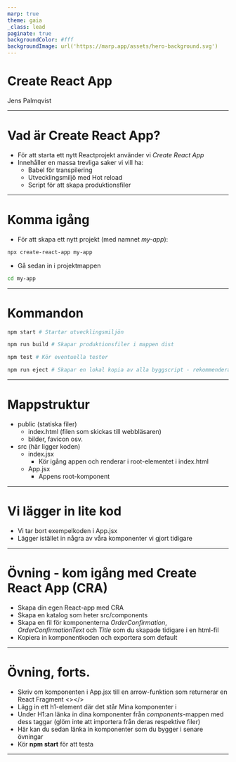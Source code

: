```yaml
---
marp: true
theme: gaia
_class: lead
paginate: true
backgroundColor: #fff
backgroundImage: url('https://marp.app/assets/hero-background.svg')
---
```


# Create React App

Jens Palmqvist

---

# Vad är Create React App?

- För att starta ett nytt Reactprojekt använder vi _Create React App_
- Innehåller en massa trevliga saker vi vill ha:
  - Babel för transpilering
  - Utvecklingsmiljö med Hot reload
  - Script för att skapa produktionsfiler

---

# Komma igång

- För att skapa ett nytt projekt (med namnet _my-app_):

```sh
npx create-react-app my-app
```

- Gå sedan in i projektmappen

```sh
cd my-app
```

---

# Kommandon

```sh
npm start # Startar utvecklingsmiljön

npm run build # Skapar produktionsfiler i mappen dist

npm test # Kör eventuella tester

npm run eject # Skapar en lokal kopia av alla byggscript - rekommenderas ej!
```

---

# Mappstruktur

- public (statiska filer)
  - index.html (filen som skickas till webbläsaren)
  - bilder, favicon osv.
- src (här ligger koden)
  - index.jsx
    - Kör igång appen och renderar i root-elementet i index.html
  - App.jsx
    - Appens root-komponent

---

# Vi lägger in lite kod

- Vi tar bort exempelkoden i App.jsx
- Lägger istället in några av våra komponenter vi gjort tidigare

---

# Övning - kom igång med Create React App (CRA)

- Skapa din egen React-app med CRA
- Skapa en katalog som heter src/components
- Skapa en fil för komponenterna _OrderConfirmation_, _OrderConfirmationText_ och _Title_ som du skapade tidigare i en html-fil
- Kopiera in komponentkoden och exportera som default

---

# Övning, forts.

- Skriv om komponenten i App.jsx till en arrow-funktion som returnerar en React Fragment <></>
- Lägg in ett h1-element där det står Mina komponenter i
- Under H1:an länka in dina komponenter från _components_-mappen med dess taggar (glöm inte att importera från deras respektive filer)
- Här kan du sedan länka in komponenter som du bygger i senare övningar
- Kör **npm start** för att testa

---
